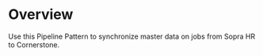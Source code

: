 # Overview

Use this Pipeline Pattern to synchronize master data on jobs from Sopra HR to Cornerstone.



